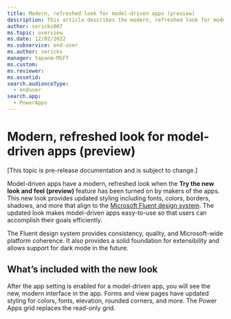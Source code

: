 ```yaml
---
title: Modern, refreshed look for model-driven apps (preview)
description: This article describes the modern, refreshed look for model-driven apps
author: sericks007
ms.topic: overview
ms.date: 12/02/2022
ms.subservice: end-user
ms.author: sericks
manager: tapanm-MSFT
ms.custom: 
ms.reviewer:
ms.assetid: 
search.audienceType: 
  - enduser
search.app: 
  - PowerApps
---
```


# Modern, refreshed look for model-driven apps (preview)

[This topic is pre-release documentation and is subject to change.]

Model-driven apps have a modern, refreshed look when the **Try the new look and feel (preview)** feature has been turned on by makers of the apps.  This new look provides updated styling including fonts, colors, borders, shadows, and more that align to the [Microsoft Fluent design system](https://www.microsoft.com/design/fluent/#/). The updated look makes model-driven apps easy-to-use so that users can accomplish their goals efficiently.

The Fluent design system provides consistency, quality, and Microsoft-wide platform coherence. It also provides a solid foundation for extensibility and allows support for dark mode in the future. 

## What’s included with the new look

After the app setting is enabled for a model-driven app, you will see the new, modern interface in the app. Forms and view pages have updated styling for colors, fonts, elevation, rounded corners, and more. The Power Apps grid replaces the read-only grid.


